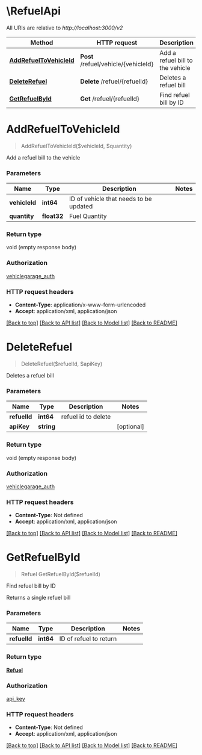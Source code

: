 # \RefuelApi

All URIs are relative to *http://localhost:3000/v2*

Method | HTTP request | Description
------------- | ------------- | -------------
[**AddRefuelToVehicleId**](RefuelApi.md#AddRefuelToVehicleId) | **Post** /refuel/vehicle/{vehicleId} | Add a refuel bill to the vehicle
[**DeleteRefuel**](RefuelApi.md#DeleteRefuel) | **Delete** /refuel/{refuelId} | Deletes a refuel bill
[**GetRefuelById**](RefuelApi.md#GetRefuelById) | **Get** /refuel/{refuelId} | Find refuel bill by ID


# **AddRefuelToVehicleId**
> AddRefuelToVehicleId($vehicleId, $quantity)

Add a refuel bill to the vehicle




### Parameters

Name | Type | Description  | Notes
------------- | ------------- | ------------- | -------------
 **vehicleId** | **int64**| ID of vehicle that needs to be updated | 
 **quantity** | **float32**| Fuel Quantity | 

### Return type

void (empty response body)

### Authorization

[vehiclegarage_auth](../README.md#vehiclegarage_auth)

### HTTP request headers

 - **Content-Type**: application/x-www-form-urlencoded
 - **Accept**: application/xml, application/json

[[Back to top]](#) [[Back to API list]](../README.md#documentation-for-api-endpoints) [[Back to Model list]](../README.md#documentation-for-models) [[Back to README]](../README.md)

# **DeleteRefuel**
> DeleteRefuel($refuelId, $apiKey)

Deletes a refuel bill




### Parameters

Name | Type | Description  | Notes
------------- | ------------- | ------------- | -------------
 **refuelId** | **int64**| refuel id to delete | 
 **apiKey** | **string**|  | [optional] 

### Return type

void (empty response body)

### Authorization

[vehiclegarage_auth](../README.md#vehiclegarage_auth)

### HTTP request headers

 - **Content-Type**: Not defined
 - **Accept**: application/xml, application/json

[[Back to top]](#) [[Back to API list]](../README.md#documentation-for-api-endpoints) [[Back to Model list]](../README.md#documentation-for-models) [[Back to README]](../README.md)

# **GetRefuelById**
> Refuel GetRefuelById($refuelId)

Find refuel bill by ID

Returns a single refuel bill


### Parameters

Name | Type | Description  | Notes
------------- | ------------- | ------------- | -------------
 **refuelId** | **int64**| ID of refuel to return | 

### Return type

[**Refuel**](Refuel.md)

### Authorization

[api_key](../README.md#api_key)

### HTTP request headers

 - **Content-Type**: Not defined
 - **Accept**: application/xml, application/json

[[Back to top]](#) [[Back to API list]](../README.md#documentation-for-api-endpoints) [[Back to Model list]](../README.md#documentation-for-models) [[Back to README]](../README.md)

